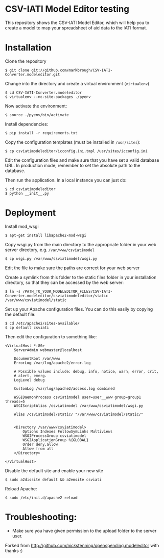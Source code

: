 # CSV-IATI Model Editor testing

This repository shows the CSV-IATI Model Editor, which will help you to create a model to map your spreadsheet of aid data to the IATI format.

# Installation

Clone the repository


    $ git clone git://github.com/markbrough/CSV-IATI-Converter.modeleditor.git

Change into the directory and create a virtual environment (``virtualenv``)


    $ cd CSV-IATI-Converter.modeleditor
    $ virtualenv --no-site-packages ./pyenv

Now activate the environment:


    $ source ./pyenv/bin/activate

Install dependencies:


    $ pip install -r requirements.txt

Copy the configuration templates (must be installed in ``/usr/sites``):


    $ cp csviatimodeleditor/icconfig.ini.tmpl /usr/sites/icconfig.ini

Edit the configuration files and make sure that you have set a valid database URL. In production mode, remember to set the absolute path to the database.

Then run the application. In a local instance you can just do:


    $ cd csviatimodeleditor
    $ python __init__.py

# Deployment

Install mod_wsgi

    
    $ apt-get install libapache2-mod-wsgi

Copy wsgi.py from the main directory to the appropriate folder in your web server directory, e.g. ``/var/www/csviatimodel``

    
    $ cp wsgi.py /var/www/csviatimodel/wsgi.py

Edit the file to make sure the paths are correct for your web server


Create a symlink from this folder to the static files folder in your installation directory, so that they can be accessed by the web server:

    
    $ ln -s /PATH_TO_YOUR_MODELEDITOR_FILES/CSV-IATI-Converter.modeleditor/csviatimodeleditor/static /var/www/csviatimodel/static


Set up your Apache configuration files. You can do this easily by copying the default file:

    
    $ cd /etc/apache2/sites-available/
    $ cp default csviati

Then edit the configuration to something like:
    
    <VirtualHost *:80>
        ServerAdmin webmaster@localhost

        DocumentRoot /var/www
        ErrorLog /var/log/apache2/error.log

        # Possible values include: debug, info, notice, warn, error, crit,
        # alert, emerg.
        LogLevel debug

        CustomLog /var/log/apache2/access.log combined

        WSGIDaemonProcess csviatimodel user=user__www group=group1 threads=5
        WSGIScriptAlias /csviatimodel /var/www/csviatimodel/wsgi.py

        Alias /csviatimodel/static/ "/var/www/csviatimodel/static/"


        <Directory /var/www/csviatimodel>
            Options Indexes FollowSymLinks Multiviews
            WSGIProcessGroup csviatimodel
            WSGIApplicationGroup %{GLOBAL}
            Order deny,allow
            Allow from all
        </Directory>

    </VirtualHost>

Disable the default site and enable your new site

    
    $ sudo a2dissite default && a2ensite csviati

Reload Apache:

    
    $ sudo /etc/init.d/apache2 reload
    
# Troubleshooting:

* Make sure you have given permission to the upload folder to the server user.


Forked from http://github.com/nickstenning/openspending.modeleditor with thanks :)
